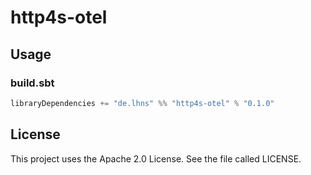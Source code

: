 # http4s-otel

## Usage

### build.sbt

```sbt
libraryDependencies += "de.lhns" %% "http4s-otel" % "0.1.0"
```

## License

This project uses the Apache 2.0 License. See the file called LICENSE.
